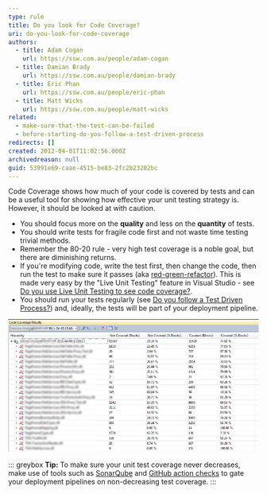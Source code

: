 ```yaml
---
type: rule
title: Do you look for Code Coverage?
uri: do-you-look-for-code-coverage
authors:
  - title: Adam Cogan
    url: https://ssw.com.au/people/adam-cogan
  - title: Damian Brady
    url: https://ssw.com.au/people/damian-brady
  - title: Eric Phan
    url: https://ssw.com.au/people/eric-phan
  - title: Matt Wicks
    url: https://ssw.com.au/people/matt-wicks
related:
  - make-sure-that-the-test-can-be-failed
  - before-starting-do-you-follow-a-test-driven-process
redirects: []
created: 2012-04-01T11:02:56.000Z
archivedreason: null
guid: 53991e69-caae-4515-be83-2fc2b23202bc
---
```


Code Coverage shows how much of your code is covered by tests and can be a useful tool for showing how effective your unit testing strategy is. However, it should be looked at with caution.

<!--endintro-->

* You should focus more on the **quality** and less on the **quantity** of tests.
* You should write tests for fragile code first and not waste time testing trivial methods.
* Remember the 80-20 rule - very high test coverage is a noble goal, but there are diminishing returns.
* If you're modifying code, write the test first, then change the code, then run the test to make sure it passes (aka [red-green-refactor](/make-sure-that-the-test-can-be-failed)). This is made very easy by the "Live Unit Testing" feature in Visual Studio - see [Do you use Live Unit Testing to see code coverage?](/use-live-unit-testing-to-see-code-coverage).
* You should run your tests regularly (see [Do you follow a Test Driven Process?](/before-starting-do-you-follow-a-test-driven-process)) and, ideally, the tests will be part of your deployment pipeline.

![Figure: Code Coverage metrics in Visual Studio. This solution has high code coverage (around 80% on average)](CodeCoverage2010.png)  

::: greybox
**Tip:** To make sure your unit test coverage never decreases, make use of tools such as [SonarQube](https://www.sonarsource.com/products/sonarqube/) and [GitHub action checks](https://github.com/marketplace/actions/code-coverage-summary) to gate your deployment pipelines on non-decreasing test coverage.
:::
